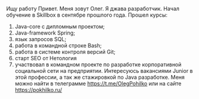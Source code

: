 Ищу работу
Привет. Меня зовут Олег. 
Я джава разработчик. 
Начал обучение в Skillbox в сентябре прошлого года. 
Прошел курсы:
1.  Java-core с дипломным проектом; 
2.  Java-framework Spring; 
3.  язык запросов SQL;
4.  работа в командной строке Bash; 
5.  работа в системе контроля версий Git;
6.  старт SEO от Нетология
7.  участвовал в командном проекте по разработке корпоративной социальной сети на предприятии.
Интересуюсь вакансиями Junior в этой профессии, а так же стажировкой по Java разработке. 
Меня можно найти в телеграмме https://t.me/OlegPohilko или на сайте https://pokhilko.ru/
